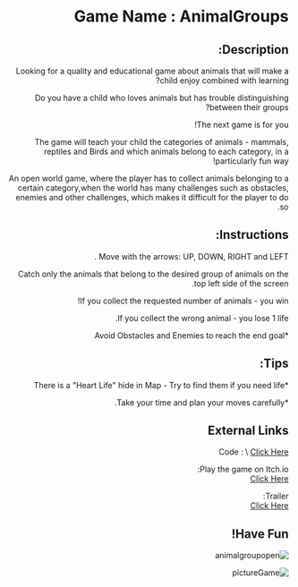 
<div dir='rtl' lang='he'>

# Game Name : AnimalGroups

## Description:

Looking for a quality and educational game about animals that will make a child enjoy combined with learning?

Do you have a child who loves animals but has trouble distinguishing between their groups? 

The next game is for you! 

The game will teach your child the categories of animals - mammals, reptiles and Birds  and which animals belong to each category, in a particularly fun way!

An open world game, where the player has to collect animals belonging to a certain category,when the world has many challenges such as obstacles, enemies and other challenges, which makes it difficult for the player to do so.


## Instructions:

Move with the arrows: UP, DOWN, RIGHT and LEFT .

Catch only the animals that belong to the desired group of animals on the top left side of the screen.

If you collect the requested number of animals - you win!

If you collect the wrong animal - you lose 1 life.

*Avoid Obstacles and Enemies to reach the end goal



## Tips:

*There is a "Heart Life" hide in Map - Try to find them if you need life

*Take your time and plan your moves carefully.


## External Links

Code : \ 
[Click Here](https://github.com/L-DevelopGame/AnimalGroupsGame)

Play the game on Itch.io: \
[Click Here](https://liron02319.itch.io/animal-groups-game)

Trailer: \
[Click Here](https://youtu.be/zgWlo6KO1ks)

## **Have Fun!**


![animalgroupopen](https://github.com/L-DevelopGame/AnimalsGroup/assets/57791415/a2fc2ec9-6a13-4070-a313-cb58403d9aca)


![pictureGame](https://github.com/L-DevelopGame/AnimalsGroup/assets/57791415/b13edda5-433b-44d6-86b3-12926e614471)







</div>
